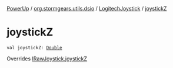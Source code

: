 [PowerUp](../../index.md) / [org.stormgears.utils.dsio](../index.md) / [LogitechJoystick](index.md) / [joystickZ](./joystick-z.md)

# joystickZ

`val joystickZ: `[`Double`](https://kotlinlang.org/api/latest/jvm/stdlib/kotlin/-double/index.html)

Overrides [IRawJoystick.joystickZ](../-i-raw-joystick/joystick-z.md)

